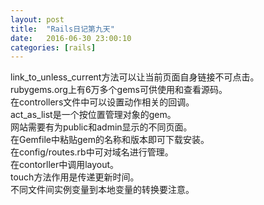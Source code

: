 ```yaml
---
layout: post
title:  "Rails日记第九天"
date:   2016-06-30 23:00:10
categories: [rails]
---
```


link_to\_unless\_current方法可以让当前页面自身链接不可点击。  
rubygems.org上有6万多个gems可供使用和查看源码。  
在controllers文件中可以设置动作相关的回调。  
act_as\_list是一个按位置管理对象的gem。  
网站需要有为public和admin显示的不同页面。  
在Gemfile中粘贴gem的名称和版本即可下载安装。  
在config/routes.rb中可对域名进行管理。  
在contorller中调用layout。  
touch方法作用是传递更新时间。  
不同文件间实例变量到本地变量的转换要注意。  

